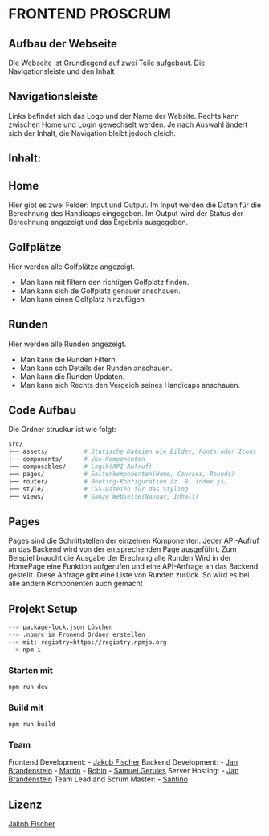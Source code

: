 # FRONTEND PROSCRUM

## Aufbau der Webseite

Die Webseite ist Grundlegend auf zwei Teile aufgebaut. Die Navigationsleiste und den Inhalt

## Navigationsleiste

Links befindet sich das Logo und der Name der Website. Rechts kann zwischen Home und Login gewechselt werden. Je nach Auswahl ändert sich der Inhalt, die Navigation bleibt jedoch gleich.

## Inhalt:

## Home

Hier gibt es zwei Felder: Input und Output. Im Input werden die Daten für die Berechnung des Handicaps eingegeben. Im Output wird der Status der Berechnung angezeigt und das Ergebnis ausgegeben.

## Golfplätze

Hier werden alle Golfplätze angezeigt.
- Man kann mit filtern den richtigen Golfplatz finden.
- Man kann sich de Golfplatz genauer anschauen.
- Man kann einen Golfplatz hinzufügen

## Runden

Hier werden alle Runden angezeigt.
- Man kann die Runden Filtern
- Man kann sch Details der Runden anschauen.
- Man kann die Runden Updaten.
- Man kann sich Rechts den Vergeich seines Handicaps anschauen.

## Code Aufbau

Die Ordner struckur ist wie folgt:

```bash
src/
├── assets/          # Statische Dateien wie Bilder, Fonts oder Icons
├── components/      # Vue-Komponenten
├── composables/     # Logik(API Aufruf)
├── pages/           # Seitenkomponenten(Home, Courses, Rounds)
├── router/          # Routing-Konfiguration (z. B. index.js)
├── style/           # CSS-Dateien für das Styling
├── views/           # Ganze Webseite(Navbar, Inhalt)

```
## Pages

Pages sind die Schnittstellen der einzelnen Komponenten. Jeder API-Aufruf an das Backend wird von der entsprechenden Page ausgeführt. Zum Beispiel braucht die Ausgabe der Brechung alle Runden Wird in der HomePage eine Funktion aufgerufen und eine API-Anfrage an das Backend gestellt. Diese Anfrage gibt eine Liste von Runden zurück.
So wird es bei alle andern Komponenten auch gemacht


## Projekt Setup

```sh
--> package-lock.json Löschen
--> .npmrc im Fronend Ordner erstellen
--> mit: registry=https://registry.npmjs.org
--> npm i
```

### Starten mit
```sh
npm run dev
```

### Build mit
```sh
npm run build
```

### Team
Frontend Development:
    - [Jakob Fischer](https://github.com/JakobFischer2574)
Backend Development:
    - [Jan Brandenstein](https://github.com/JanBrandenstein)
    - [Martin](https://github.com/Moartin-Dev)
    - [Robin](https://github.com/notsambutrobin)
    - [Samuel Gerules](https://github.com/Sannynator)
Server Hosting:
    - [Jan Brandenstein](https://github.com/JanBrandenstein)
Team Lead and Scrum Master:
    - [Santino](https://github.com/Sanny64)

## Lizenz

[Jakob Fischer](https://github.com/JakobFischer2574)

